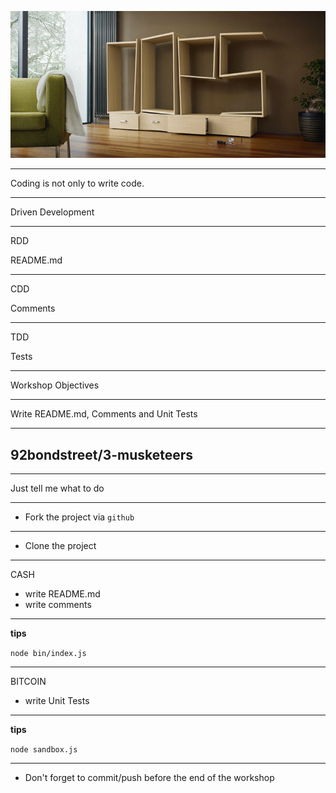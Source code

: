 
![codinf](./img/coding.jpg)

---

Coding is not only to write code.

---

Driven Development

---

RDD

README.md

---

CDD

Comments

---

TDD

Tests

---

Workshop Objectives

---

Write README.md, Comments and Unit Tests

---

## 92bondstreet/3-musketeers

---

Just tell me what to do

---

* Fork the project via `github`

---

* Clone the project

---

CASH

* write README.md
* write comments

---

**tips**

`node bin/index.js`

---

BITCOIN

* write Unit Tests

---

**tips**

`node sandbox.js`

---

* Don't forget to commit/push before the end of the workshop
